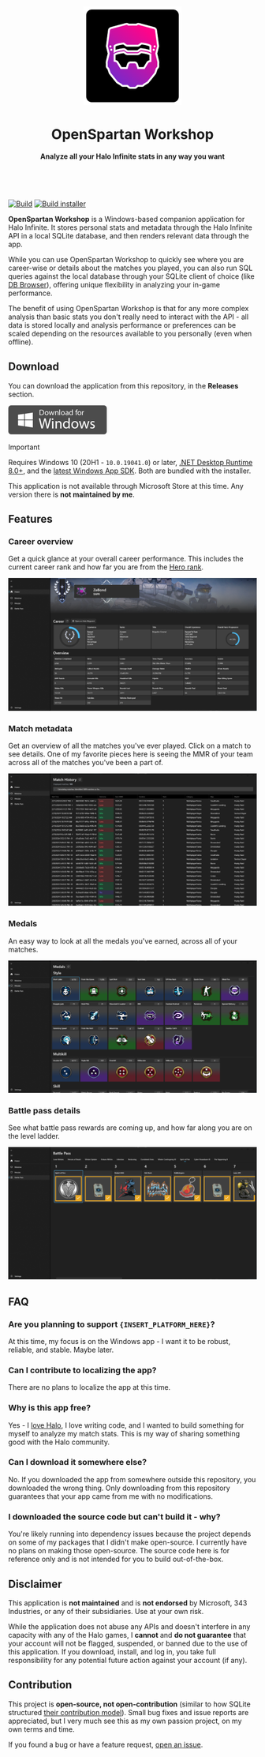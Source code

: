 <div align="center">
	<img src="src/OpenSpartan.Workshop/CustomImages/logo-icon.png" width="200" height="200">
	<h1>OpenSpartan Workshop</h1>
	<p>
		<b>Analyze all your Halo Infinite stats in any way you want</b>
	</p>
	<br>
	<br>
	<br>
</div>

[![Build](https://github.com/OpenSpartan/openspartan-workshop/actions/workflows/build.yml/badge.svg)](https://github.com/OpenSpartan/openspartan-workshop/actions/workflows/build.yml) [![Build installer](https://github.com/OpenSpartan/openspartan-workshop/actions/workflows/installer-build.yml/badge.svg)](https://github.com/OpenSpartan/openspartan-workshop/actions/workflows/installer-build.yml)

**OpenSpartan Workshop** is a Windows-based companion application for Halo Infinite. It stores personal stats and metadata through the Halo Infinite API in a local SQLite database, and then renders relevant data through the app.

While you can use OpenSpartan Workshop to quickly see where you are career-wise or details about the matches you played, you can also run SQL queries against the local database through your SQLite client of choice (like [DB Browser](https://sqlitebrowser.org/)), offering unique flexibility in analyzing your in-game performance.

The benefit of using OpenSpartan Workshop is that for any more complex analysis than basic stats you don't really need to interact with the API - all data is stored locally and analysis performance or preferences can be scaled depending on the resources available to you personally (even when offline).

## Download

You can download the application from this repository, in the **Releases** section.

<a href="https://github.com/OpenSpartan/openspartan-workshop/releases/download/1.0.3/OpenSpartan.Workshop.Installer.Bundle.exe"><img alt="Download for Windows button" src="media/windows-download.gif" width="200"></a>

>[!IMPORTANT]
>Requires Windows 10 (20H1 - `10.0.19041.0`) or later, [.NET Desktop Runtime 8.0+](https://dotnet.microsoft.com/download/dotnet/8.0), and the [latest Windows App SDK](https://learn.microsoft.com/windows/apps/windows-app-sdk/downloads). Both are bundled with the installer.

This application is not available through Microsoft Store at this time. Any version there is **not maintained by me**.

## Features

### Career overview

Get a quick glance at your overall career performance. This includes the current career rank and how far you are from the [Hero rank](https://www.halowaypoint.com/news/career-rank-overview-season-4).

![Screenshot showing the career overview](media/career-overview.png)

### Match metadata

Get an overview of all the matches you've ever played. Click on a match to see details. One of my favorite pieces here is seeing the MMR of your team across all of the matches you've been a part of.

![Screenshot showing match metadata](media/match-stats.png)

### Medals

An easy way to look at all the medals you've earned, across all of your matches.

![Screenshot showing medal metadata](media/medal-overview.png)

### Battle pass details

See what battle pass rewards are coming up, and how far along you are on the level ladder.

![Screenshot showing battle pass details](media/battle-pass-overview.png)

## FAQ

### Are you planning to support `{INSERT_PLATFORM_HERE}`?

At this time, my focus is on the Windows app - I want it to be robust, reliable, and stable. Maybe later.

### Can I contribute to localizing the app?

There are no plans to localize the app at this time.

### Why is this app free?

Yes - I [love Halo](https://den.dev/halo), I love writing code, and I wanted to build something for myself to analyze my match stats. This is my way of sharing something good with the Halo community.

### Can I download it somewhere else?

No. If you downloaded the app from somewhere outside this repository, you downloaded the wrong thing. Only downloading from this repository guarantees that your app came from me with no modifications.

### I downloaded the source code but can't build it - why?

You're likely running into dependency issues because the project depends on some of my packages that I didn't make open-source. I currently have no plans on making those open-source. The source code here is for reference only and is not intended for you to build out-of-the-box.

## Disclaimer

This application is **not maintained** and is **not endorsed** by Microsoft, 343 Industries, or any of their subsidiaries. Use at your own risk.

While the application does not abuse any APIs and doesn't interfere in any capacity with any of the Halo games, I **cannot** and **do not guarantee** that your account will not be flagged, suspended, or banned due to the use of this application. If you download, install, and log in, you take full responsibility for any potential future action against your account (if any).

## Contribution

This project is **open-source, not open-contribution** (similar to how SQLite structured [their contribution model](https://www.sqlite.org/copyright.html)). Small bug fixes and issue reports are appreciated, but I very much see this as my own passion project, on my own terms and time.

If you found a bug or have a feature request, [open an issue](/OpenSpartan/openspartan-workshop/issues).
